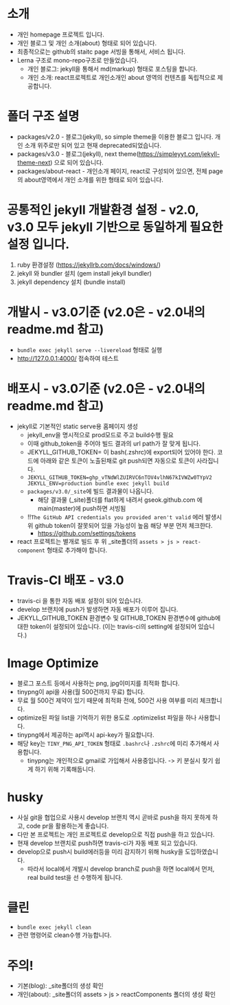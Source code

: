 # 소개
- 개인 homepage 프로젝트 입니다.
- 개인 블로그 및 개인 소개(about) 형태로 되어 있습니다.
- 최종적으로는 github의 staitc page 서빙을 통해서, 서비스 됩니다.
- Lerna 구조로 mono-repo구조로 만들었습니다.
  - 개인 블로그: jekyll을 통해서 md(markup) 형태로 포스팅을 합니다.
  - 개인 소개: react프로젝트로 개인소개인 about 영역의 컨텐츠를 독립적으로 제공합니다.


# 폴더 구조 설명
- packages/v2.0 - 블로그(jekyll), so simple theme을 이용한 블로그 입니다. 개인 소개 위주로만 되어 있고 현재 deprecated되었습니다.
- packages/v3.0 - 블로그(jekyll), next theme(https://simpleyyt.com/jekyll-theme-next) 으로 되어 있습니다.
- packages/about-react - 개인소개 페이지, react로 구성되어 있으면, 전체 page의 about영역에서 개인 소개를 위한 형태로 되어 있습니다.


# 공통적인 jekyll 개발환경 설정 - v2.0, v3.0 모두 jekyll 기반으로 동일하게 필요한 설정 입니다.
1. ruby 환경설정 (https://jekyllrb.com/docs/windows/)
2. jekyll 와 bundler 설치 (gem install jekyll bundler)
3. jekyll dependency 설치 (bundle install)


# 개발시 - v3.0기준 (v2.0은 - v2.0내의 readme.md 참고)
- ```bundle exec jekyll serve --livereload``` 형태로 실행
- http://127.0.0.1:4000/  접속하여 테스트

# 배포시 - v3.0기준 (v2.0은 - v2.0내의 readme.md 참고)
- jekyll로 기본적인 static serve용 홈페이지 생성
  - jekyll_env을 명시적으로 prod모드로 주고 build수행 필요
  - 이때 github_token을 주어야 빌드 결과의 url path가 잘 맞게 됩니다.
  - JEKYLL_GITHUB_TOKEN= 이 bash(.zshrc)에 export되어 있어야 한다. 코드에 아래와 같은 토큰이 노출된채로 git push되면 자동으로 토큰이 사라집니다.
  - ```JEKYLL_GITHUB_TOKEN=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 JEKYLL_ENV=production bundle exec jekyll build```
  - ```packages/v3.0/_site```에 빌드 결과물이 나옵니다.
    - 해당 결과물 (_site)폴더를 flat하게 내려서 gseok.github.com 에 main(master)에 push하면 서빙됨
  - !!```The GitHub API credentials you provided aren't valid``` 에러 발생시 위 github token이 잘못되어 있을 가능성이 높음 해당 부분 먼저 체크한다.
    - https://github.com/settings/tokens
- react 프로젝트는 별개로 빌드 후 위 _site폴더의 ```assets > js > react-component``` 형태로 추가해야 합니다.

# Travis-CI 배포 - v3.0
- travis-ci 을 통한 자동 배포 설정이 되어 있습니다.
- develop 브랜치에 push가 발생하면 자동 배포가 이루어 집니다.
- JEKYLL_GITHUB_TOKEN 환경변수 및 GITHUB_TOKEN 환경변수에 github에 대한 token이 설정되어 있습니다. (이는 travis-ci의 setting에 설정되어 있습니다.)

# Image Optimize
- 블로그 포스트 등에서 사용하는 png, jpg이미지를 최적화 합니다.
- tinypng이 api을 사용(월 500건까지 무료) 합니다.
- 무료 월 500건 제약이 있기 때문에 최적화 전에, 500건 사용 여부를 미리 체크합니다.
- optimize된 파일 list을 기억하기 위한 용도로 .optimizelist 파일을 하나 사용합니다.
- tinypng에서 제공하는 api역시 api-key가 필요합니다.
- 해당 key는 ```TINY_PNG_API_TOKEN``` 형태로 ```.bashrc```나 ```.zshrc```에 미리 추가해서 사용합니다.
  - tinypng는 개인적으로 gmail로 가입해서 사용중입니다. -> 키 분실시 찾기 쉽게 하기 위해 기록해둡니다.

# husky
- 사실 git을 협업으로 사용시 develop 브랜치 역시 곧바로 push을 하지 못하게 하고, code pr을 활용하는게 좋습니다.
- 다만 본 프로젝트는 개인 프로젝트로 develop으로 직접 push을 하고 있습니다.
- 현재 develop 브랜치로 push하면 travis-ci가 자동 배포 되고 있습니다.
- develop으로 push시 build에러등을 미리 감지하기 위해 husky을 도입하였습니다.
  - 따라서 local에서 개발시 develop branch로 push을 하면 local에서 먼저, real build test을 선 수행하게 됩니다.

# 클린
- ```bundle exec jekyll clean```
- 관련 명령어로 clean수행 가능합니다.


# 주의!
- 기본(blog): _site폴더의 생성 확인
- 개인(about): _site폴더의 assets > js > reactComponents 폴더의 생성 확인
